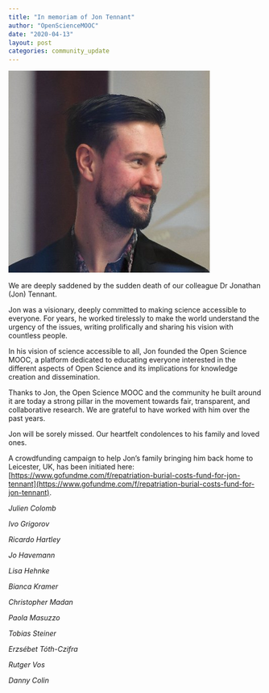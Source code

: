 ```yaml
---
title: "In memoriam of Jon Tennant"
author: "OpenScienceMOOC"
date: "2020-04-13"
layout: post
categories: community_update
---
```



![In memoriam of Jon Tennant.](/assets/img/posts/in-memoriam-jon-tennant.jpg)

We are deeply saddened by the sudden death of our colleague Dr Jonathan (Jon) Tennant.

Jon was a visionary, deeply committed to making science accessible to everyone. For years, he worked tirelessly to make the world understand the urgency of the issues, writing prolifically and sharing his vision with countless people. 

In his vision of science accessible to all, Jon founded the Open Science MOOC, a platform dedicated to educating everyone interested in the different aspects of Open Science and its implications for knowledge creation and dissemination.

Thanks to Jon, the Open Science MOOC and the community he built around it are today a strong pillar in the movement towards fair, transparent, and collaborative research. We are grateful to have worked with him over the past years.

Jon will be sorely missed. Our heartfelt condolences to his family and loved ones.

A crowdfunding campaign to help Jon’s family bringing him back home to Leicester, UK, has been initiated here: [https://www.gofundme.com/f/repatriation-burial-costs-fund-for-jon-tennant](https://www.gofundme.com/f/repatriation-burial-costs-fund-for-jon-tennant).  


*Julien Colomb*

*Ivo Grigorov*

*Ricardo Hartley*

*Jo Havemann*

*Lisa Hehnke*

*Bianca Kramer*

*Christopher Madan*

*Paola Masuzzo*

*Tobias Steiner*

*Erzsébet Tóth-Czifra*

*Rutger Vos*

*Danny Colin*

